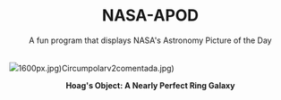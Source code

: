 <div align="center">
  <h1>
    NASA-APOD
  </h1>
</div>
  
<div align="center">
  A fun program that displays NASA's Astronomy Picture of the Day
</div>

<br>

![](https://apod.nasa.gov/apod/image/2402/Hoag_HubbleBlanco_3000.jpg)1600px.jpg)Circumpolarv2comentada.jpg)

<p align = "center">
  <b>Hoag's Object: A Nearly Perfect Ring Galaxy</b>
</p>
